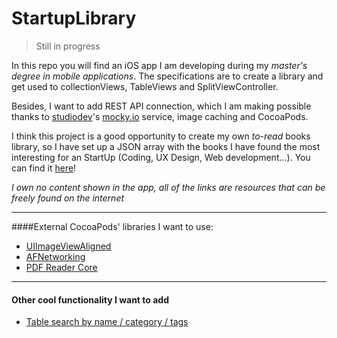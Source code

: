 
StartupLibrary
============
>Still in progress


In this repo you will find an iOS app I am developing during my *master's degree in mobile applications*.
The specifications are to create a library and get used to collectionViews, TableViews and SplitViewController.

Besides, I want to add REST API connection, which I am making possible thanks to [studiodev](https://twitter.com/studiodev)'s  [mocky.io](https://github.com/studiodev/mocky) service, image caching and CocoaPods.

I think this project is a good opportunity to create my own *to-read* books library, so I have set up a JSON array with the books I have found the most interesting for an StartUp (Coding, UX Design, Web development...). You can find it [here](http://www.mocky.io/v2/55437ec6c1198d9616479ddb)!

*I own no content shown in the app, all of the links are resources that can be freely found on the internet*

---
####External CocoaPods' libraries I want to use:
- [UIImageViewAligned](https://github.com/reydanro/UIImageViewAligned)
- [AFNetworking](https://github.com/AFNetworking/AFNetworking)
- [PDF Reader Core](https://github.com/vfr/Reader)
---
#### Other cool functionality I want to add
- [Table search by name / category / tags](http://www.raywenderlich.com/16873/how-to-add-search-into-a-table-view)
